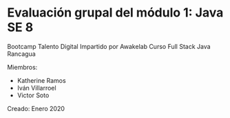 # Evaluación grupal del módulo 1: Java SE 8

Bootcamp Talento Digital
Impartido por Awakelab
Curso Full Stack Java Rancagua

Miembros: 
- Katherine Ramos
- Iván Villarroel
- Victor Soto

Creado: Enero 2020
